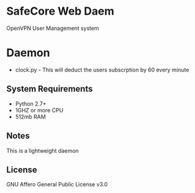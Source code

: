 # SafeCore Web Daem

OpenVPN User Management system

# Daemon
  - clock.py - This will deduct the users subscrption by 60 every minute

## System Requirements
  - Python 2.7+
  - 1GHZ or more CPU
  - 512mb RAM

Notes
----
This is a lightweight daemon

License
----
GNU Affero General Public License v3.0